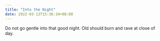 ```yaml
---
title: "Into the Night"
date: 2022-03-13T15:36:34+08:00
---
```


Do not go gentle into that good night.
Old should burn and rave at close of day.

